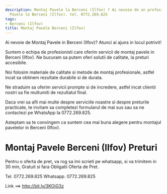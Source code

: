 ```yaml
---
description: Montaj Pavele la Berceni (Ilfov) ? Ai nevoie de un profesionist in Montaj
  Pavele la Berceni (Ilfov). tel. 0772.269.825
tags:
- Berceni (Ilfov)
title: Montaj Pavele Berceni (Ilfov)
---
```



Ai nevoie de Montaj Pavele in Berceni (Ilfov)? Atunci ai ajuns in locul potrivit!

Suntem o echipa de profesionisti care oferim servicii de montaj pavele in Berceni (Ilfov). Ne bucuram sa putem oferi solutii de calitate, la preturi accesibile. 

Noi folosim materiale de calitate si metode de montaj profesionale, astfel incat sa obtinem rezultate durabile si de durata.

Ne straduim sa oferim servicii prompte si de incredere, astfel incat clientii nostri sa fie multumiti de rezultatul final.

Daca vrei sa afli mai multe despre serviciile noastre si despre preturile practicate, te invitam sa completezi formularul de mai sus sau sa ne contactezi pe WhatsApp la 0772.269.825.

Asteptam sa te convingem ca suntem cea mai buna alegere pentru montajul pavelelor in Berceni (Ilfov).

# Montaj Pavele Berceni (Ilfov) Preturi
Pentru o oferta de pret, va rog sa imi scrieti pe whatsapp, si va trimitem in 30 min, Gratuit si fara Obligatii Oferta de Pret.

Tel. 0772.269.825
Whatsapp. 0772.269.825

Link ==> http://bit.ly/3KOiG3z